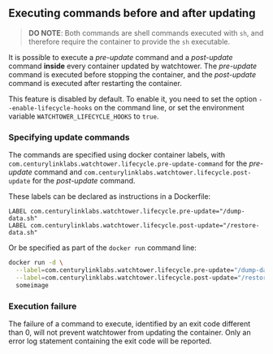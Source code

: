 
## Executing commands before and after updating

> **DO NOTE**: Both commands are shell commands executed with `sh`, and therefore require the 
> container to provide the `sh` executable.

It is possible to execute a *pre-update* command and a *post-update* command 
**inside** every container updated by watchtower. The *pre-update* command is 
executed before stopping the container, and the *post-update* command is 
executed after restarting the container.

This feature is disabled by default. To enable it, you need to set the option
`--enable-lifecycle-hooks` on the command line, or set the environment variable
`WATCHTOWER_LIFECYCLE_HOOKS` to `true`.

 

### Specifying update commands

The commands are specified using docker container labels, with 
`com.centurylinklabs.watchtower.lifecycle.pre-update-command` for the *pre-update* 
command and `com.centurylinklabs.watchtower.lifecycle.post-update` for the
*post-update* command.

These labels can be declared as instructions in a Dockerfile:

```docker
LABEL com.centurylinklabs.watchtower.lifecycle.pre-update="/dump-data.sh"
LABEL com.centurylinklabs.watchtower.lifecycle.post-update="/restore-data.sh"
```

Or be specified as part of the `docker run` command line:

```bash
docker run -d \
  --label=com.centurylinklabs.watchtower.lifecycle.pre-update="/dump-data.sh" \
  --label=com.centurylinklabs.watchtower.lifecycle.post-update="/restore-data.sh" \
  someimage
```

### Execution failure

The failure of a command to execute, identified by an exit code different than 
0, will not prevent watchtower from updating the container. Only an error
log statement containing the exit code will be reported.